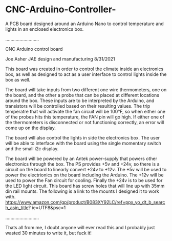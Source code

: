 # CNC-Arduino-Controller-
A PCB board designed around an Arduino Nano to control temperature and lights in an enclosed electronics box.

..........................

CNC Arduino control board

Joe Asher
JAE design and manufacturing 8/31/2021

This board was created in order to control the climate inside an electronics box, as well as designed to act as a user interface to control lights inside the box as well.

The board will take inputs from two different one wire thermometers, one on the board, and the other a probe that can be placed at different locations around the box. These inputs are to be interpreted by the Arduino, and transistors will be controlled based on their resulting values. The trip temperatre that will activate the fan circuit will be 100°F, so when either one of the probes hits this temperature, the FAN pin will go high. If either one of the thermometers is disconnected or not functioning correctly, an error will come up on the display.

The board will also control the lights in side the electronics box. The user will be able to interface with the board using the single momentary switch and the small i2c display.

The board will be powered by an Antek power-supply that powers other electronics through the box. The PS provides +5v and +24v, so there is a circuit on the board to linearly convert +24v to +12v. The +5v will be used to power the electrionics on the board including the Arduino. The +12v will be used to power the Fan circuit for cooling. Finally the +24v is to be used for the LED light circuit.
This board has screw holes that will line up with 35mm din rail mounts. The following is a link to the mounts I designed it to work with.
https://www.amazon.com/gp/product/B083XY92LC/ref=ppx_yo_dt_b_search_asin_title? ie=UTF8&psc=1

..........................

Thats all from me, I doubt anyone will ever read this and I probably just wasted 30 minutes to write it, but fuck it!
